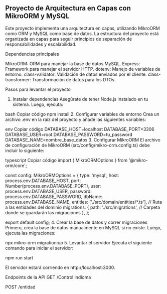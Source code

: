 ## Proyecto de Arquitectura en Capas con MikroORM y MySQL

Este proyecto implementa una arquitectura en capas, utilizando MikroORM como ORM y MySQL como base de datos. La estructura del proyecto está organizada en capas para seguir principios de separación de responsabilidades y escalabilidad.

Dependencias principales

MikroORM: ORM para manejar la base de datos MySQL.
Express: Framework para manejar el servidor HTTP.
dotenv: Manejo de variables de entorno.
class-validator: Validación de datos enviados por el cliente.
class-transformer: Transformación de datos para los DTOs.

Pasos para levantar el proyecto
1. Instalar dependencias
Asegúrate de tener Node.js instalado en tu sistema. Luego, ejecuta:

bash
Copiar código
npm install
2. Configurar variables de entorno
Crea un archivo .env en la raíz del proyecto y añade las siguientes variables:

env
Copiar código
DATABASE_HOST=localhost
DATABASE_PORT=3306
DATABASE_USER=root
DATABASE_PASSWORD=tu_password
DATABASE_NAME=nombre_base_datos
3. Configurar MikroORM
El archivo de configuración de MikroORM (src/config/mikro-orm.config.ts) debe incluir lo siguiente:

typescript
Copiar código
import { MikroORMOptions } from '@mikro-orm/core';

const config: MikroORMOptions = {
  type: 'mysql',
  host: process.env.DATABASE_HOST,
  port: Number(process.env.DATABASE_PORT),
  user: process.env.DATABASE_USER,
  password: process.env.DATABASE_PASSWORD,
  dbName: process.env.DATABASE_NAME,
  entities: ['./src/domain/entities/*.ts'], // Ruta a las entidades del dominio
  migrations: {
    path: './src/migrations', // Carpeta donde se guardarán las migraciones
  },
};

export default config;
4. Crear la base de datos y correr migraciones
Primero, crea la base de datos manualmente en MySQL si no existe. Luego, ejecuta las migraciones:

npx mikro-orm migration:up
5. Levantar el servidor
Ejecuta el siguiente comando para iniciar el servidor:

npm run start

El servidor estará corriendo en http://localhost:3000.

Endpoints de la API
GET /Control indioma


POST /entidad


